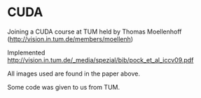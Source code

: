 # CUDA
Joining a CUDA course at TUM held by Thomas Moellenhoff (http://vision.in.tum.de/members/moellenh)

Implemented http://vision.in.tum.de/_media/spezial/bib/pock_et_al_iccv09.pdf

All images used are found in the paper above.

Some code was given to us from TUM.
